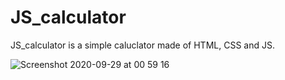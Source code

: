 # JS_calculator
JS_calculator is a simple caluclator made of HTML, CSS and JS.

![Screenshot 2020-09-29 at 00 59 16](https://user-images.githubusercontent.com/44750252/94494269-0a817580-01ef-11eb-8c60-25d61f0f4448.png)

